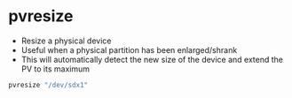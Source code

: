 # pvresize

- Resize a physical device
- Useful when a physical partition has been enlarged/shrank
- This will automatically detect the new size of the device and extend the PV to its maximum

```sh
pvresize "/dev/sdx1"
```
